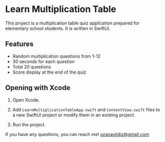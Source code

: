 # Learn Multiplication Table

This project is a multiplication table quiz application prepared for elementary school students. It is written in SwiftUI.

## Features
- Random multiplication questions from 1-12
- 30 seconds for each question
- Total 20 questions
- Score display at the end of the quiz

## Opening with Xcode
1. Open Xcode.

2. Add `LearnMultiplicationTableApp.swift` and `ContentView.swift` files to a new SwiftUI project or modify them in an existing project.

3. Run the project.

If you have any questions, you can reach me! ozanayildiz@gmail.com
